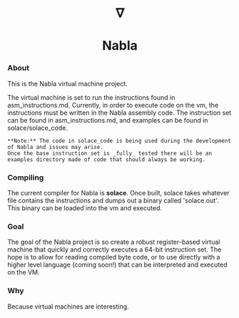 
<center> <h1> <b> ∇ </b> </h1> </center>
<center> <h1> <b> Nabla </b> </h1> </center>


### About
This is the Nabla virtual machine project. 

The virtual machine is set to run the instructions found in asm_instructions.md. Currently, in order to execute code on the vm, the instructions must be written in the Nabla assembly code. The instruction set can be found in asm_instructions.md, and examples can be found in solace/solace_code. 

    **Note:** The code in solace_code is being used during the development of Nabla and issues may arise. 
    Once the base instruction set is _fully_ tested there will be an examples directory made of code that should always be working. 

### Compiling

The current compiler for Nabla is **solace**. Once built, solace takes whatever file contains the instructions and dumps out a binary called 'solace.out'. This binary can be loaded into the vm and executed. 

### Goal

The goal of the Nabla project is so create a robust register-based virtual machine that quickly and correctly executes a 64-bit instruction set. The hope is to allow for reading compiled byte code, or to use directly with a higher level language (coming soon!) that can be interpreted and executed on the VM. 

### Why

Because virtual machines are interesting. 